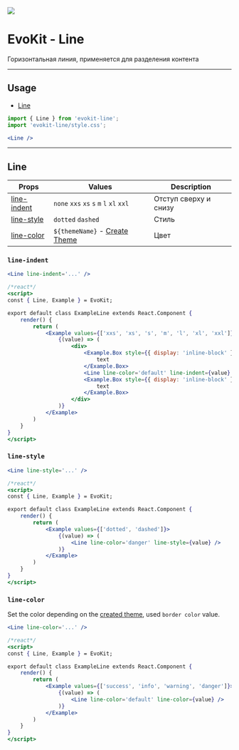 [create_theme]: docs/base/theme

[line]: #line
[line-indent]: #line-indent
[line-color]: #line-color
[line-style]: #line-style

[![](https://img.shields.io/npm/v/evokit-line.svg?style=flat-square&colorB=blue)](https://www.npmjs.com/package/evokit-line)

# EvoKit - Line

Горизонтальная линия, применяется для разделения контента

---

## Usage

- [Line][line]

```jsx
import { Line } from 'evokit-line';
import 'evokit-line/style.css';

<Line />

```

---

## Line

| Props | Values | Description |
|-------|--------|-------------|
| [line-indent] | `none` `xxs` `xs` `s` `m` `l` `xl` `xxl` | Отступ сверху и снизу |
| [line-style]  | `dotted` `dashed` | Стиль |
| [line-color]  | `${themeName}` - [Create Theme][create_theme] | Цвет |

### `line-indent`

```jsx
<Line line-indent='...' />
```

```jsx
/*react*/
<script>
const { Line, Example } = EvoKit;

export default class ExampleLine extends React.Component {
    render() {
        return (
            <Example values={['xxs', 'xs', 's', 'm', 'l', 'xl', 'xxl']}>
                {(value) => (
                    <div>
                        <Example.Box style={{ display: 'inline-block' }}>
                            text
                        </Example.Box>
                        <Line line-color='default' line-indent={value} />
                        <Example.Box style={{ display: 'inline-block' }}>
                            text
                        </Example.Box>
                    </div>
                )}
            </Example>
        )
    }
}
</script>
```

### `line-style`

```jsx
<Line line-style='...' />
```

```jsx
/*react*/
<script>
const { Line, Example } = EvoKit;

export default class ExampleLine extends React.Component {
    render() {
        return (
            <Example values={['dotted', 'dashed']}>
                {(value) => (
                    <Line line-color='danger' line-style={value} />
                )}
            </Example>
        )
    }
}
</script>
```

### `line-color`

Set the color depending on the [created theme][create_theme], used `border color` value.

```jsx
<Line line-color='...' />
```

```jsx
/*react*/
<script>
const { Line, Example } = EvoKit;

export default class ExampleLine extends React.Component {
    render() {
        return (
            <Example values={['success', 'info', 'warning', 'danger']}>
                {(value) => (
                    <Line line-color='default' line-color={value} />
                )}
            </Example>
        )
    }
}
</script>
```

